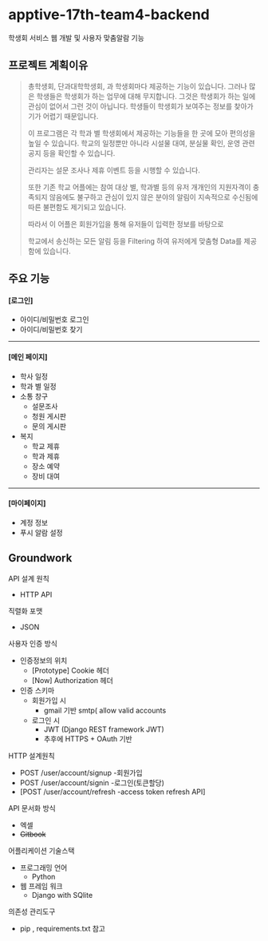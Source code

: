 # apptive-17th-team4-backend
학생회 서비스 웹 개발 및 사용자 맞춤알람 기능


## 프로젝트 계획이유
>총학생회, 단과대학학생회, 과 학생회마다 제공하는 기능이 있습니다.
>그러나 많은 학생들은 학생회가 하는 업무에 대해 무지합니다.
>그것은 학생회가 하는 일에 관심이 없어서 그런 것이 아닙니다.
>학생들이 학생회가 보여주는 정보를 찾아가기가 어렵기 때문입니다.
>
>이 프로그램은 각 학과 별 학생회에서 제공하는 기능들을 한 곳에 모아 편의성을 높일 수 있습니다. 
>학교의 일정뿐만 아니라 시설물 대여, 분실물 확인, 운영 관련 공지 등을 확인할 수 있습니다.
>
>관리자는 설문 조사나 제휴 이벤트 등을 시행할 수 있습니다. 
> 
> 또한 기존 학교 어플에는 참여 대상 별, 학과별 등의 유저 개개인의 지원자격이 충족되지 않음에도 불구하고
> 관심이 있지 않은 분야의 알림이 지속적으로 수신됨에 따른 불편함도 제기되고 있습니다.
>  
> 따라서 이 어플은 회원가입을 통해 유저들이 입력한 정보를 바탕으로 
> 
> 학교에서 송신하는 모든 알림 등을 Filtering 하여
> 유저에게 맞춤형 Data를 제공함에 있습니다.




## 주요 기능

#### [로그인]
+ 아이디/비밀번호 로그인
 + 아이디/비밀번호 찾기
---------------------
#### [메인 페이지]
 + 학사 일정
 + 학과 별 일정
 + 소통 창구
	+ 설문조사
	+ 청원 게시판
	+ 문의 게시판
 + 복지
	+ 학교 제휴
	+ 학과 제휴
	+ 장소 예약
	+ 장비 대여
----------------------
#### [마이페이지]
 + 계정 정보
 + 푸시 알람 설정






## Groundwork

API 설계 원칙
  - HTTP API


직렬화 포맷
  - JSON


사용자 인증 방식
 - 인증정보의 위치
    - [Prototype] Cookie 헤더
    - [Now] Authorization 헤더
 - 인증 스키마
    - 회원가입 시
      - gmail 기반 smtp( allow valid accounts
    - 로그인 시
      - JWT (Django REST framework JWT)
      - 추후에 HTTPS + OAuth 기반


HTTP 설계원칙
  - POST /user/account/signup  -회원가입
  - POST /user/account/signin  -로그인(토큰할당)
  - [POST /user/account/refresh -access token refresh API]
  
  
API 문서화 방식
  - 엑셀
  - ~~Gitbook~~


어플리케이션 기술스택
  - 프로그래밍 언어
    - Python
  - 웹 프레임 워크
    - Django with SQlite


의존성 관리도구
  - pip , requirements.txt 참고
